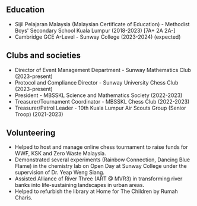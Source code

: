 ## Education

- Sijil Pelajaran Malaysia (Malaysian Certificate of Education) - Methodist Boys' Secondary School Kuala Lumpur (2018-2023) \[7A+ 2A 2A-\]
- Cambridge GCE A-Level - Sunway College (2023-2024) (expected)

## Clubs and societies

- Director of Event Management Department - Sunway Mathematics Club (2023-present)
- Protocol and Compliance Director - Sunway University Chess Club (2023-present)
- President - MBSSKL Science and Mathematics Society (2022-2023)
- Treasurer/Tournament Coordinator - MBSSKL Chess Club (2022-2023)
- Treasurer/Patrol Leader - 10th Kuala Lumpur Air Scouts Group (Senior Troop) (2021-2023)

## Volunteering

- Helped to host and manage online chess tournament to raise funds for WWF, KSK and Zero Waste Malaysia.
- Demonstrated several experiments (Rainbow Connection, Dancing Blue Flame) in the chemistry lab on Open Day at Sunway College under the supervision of Dr. Yeap Weng Siang.
- Assisted Alliance of River Three (ART @ MVR3) in transforming river banks into life-sustaining landscapes in urban areas.
- Helped to refurbish the library at Home for The Children by Rumah Charis.
